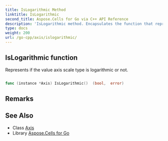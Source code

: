 ```yaml
---
title: IsLogarithmic Method 
linktitle: IsLogarithmic
second_title: Aspose.Cells for Go via C++ API Reference
description: 'IsLogarithmic method. Encapsulates the function that represents islogarithmic in Go.'
type: docs
weight: 200
url: /go-cpp/axis/islogarithmic/
---
```


## IsLogarithmic function

Represents if the value axis scale type is logarithmic or not.

```go

func (instance *Axis) IsLogarithmic()  (bool,  error) 

```

## Remarks


## See Also

* Class [Axis](../)
* Library [Aspose.Cells for Go](../../)
